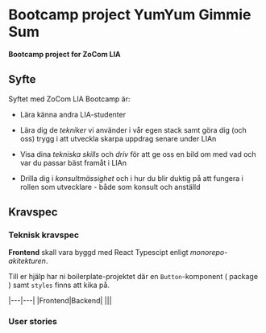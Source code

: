 # Bootcamp project YumYum Gimmie Sum

**Bootcamp project for ZoCom LIA**

## Syfte

Syftet med ZoCom LIA Bootcamp är:

- Lära känna andra LIA-studenter

- Lära dig de _tekniker_ vi använder i vår egen stack samt göra dig (och oss) trygg i att utveckla skarpa uppdrag senare under LIAn

- Visa dina _tekniska skills_ och _driv_ för att ge oss en bild om med vad och var du passar bäst framåt i LIAn

- Drilla dig i _konsultmässighet_ och i hur du blir duktig på att fungera i rollen som utvecklare - både som konsult och anställd

## Kravspec

### Teknisk kravspec

**Frontend** skall vara byggd med React Typescipt enligt _monorepo-akitekturen_.

Till er hjälp har ni boilerplate-projektet där en `Button`-komponent ( package ) samt `styles` finns att kika på.

|---|---|
|Frontend|Backend|
|||

### User stories

